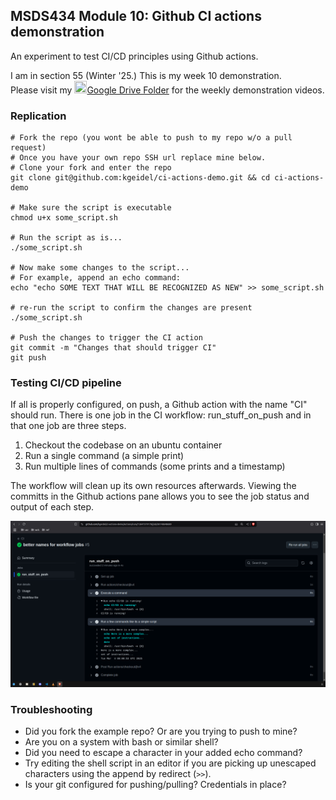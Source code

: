 ## MSDS434 Module 10: Github CI actions demonstration

An experiment to test CI/CD principles using Github actions.

I am in section 55 (Winter '25.) This is my week 10 demonstration. <br>
Please visit my <img src="https://kstatic.googleusercontent.com/files/d57b24106c34c7e50ef3d98423b94ddaf35ad2da73a9b9d4d12f52dbb9dd4c08c2957f6255ab8690d5ef0b32cff8287e09577d05e479d263e872160c4c9e8363" height="20" width="20">[Google Drive Folder](https://drive.google.com/drive/folders/1so_fM2HcdTYzCYSuwtdbxBeXtx1CPN8J?usp=sharing) for the weekly demonstration videos.

### Replication

```shell
# Fork the repo (you wont be able to push to my repo w/o a pull request) 
# Once you have your own repo SSH url replace mine below.
# Clone your fork and enter the repo
git clone git@github.com:kgeidel/ci-actions-demo.git && cd ci-actions-demo

# Make sure the script is executable
chmod u+x some_script.sh

# Run the script as is...
./some_script.sh

# Now make some changes to the script...
# For example, append an echo command:
echo "echo SOME TEXT THAT WILL BE RECOGNIZED AS NEW" >> some_script.sh

# re-run the script to confirm the changes are present
./some_script.sh

# Push the changes to trigger the CI action
git commit -m "Changes that should trigger CI"
git push

```

### Testing CI/CD pipeline

If all is properly configured, on push, a Github action with the name "CI" should run. There is one job in the CI workflow: run_stuff_on_push and in that one job are three steps.
1) Checkout the codebase on an ubuntu container
2) Run a single command (a simple print)
3) Run multiple lines of commands (some prints and a timestamp)

The workflow will clean up its own resources afterwards. Viewing the committs in the Github actions pane allows you to see the job status and output of each step.

![output](imgs/workflow_status.png)

### Troubleshooting

* Did you fork the example repo? Or are you trying to push to mine?
* Are you on a system with bash or similar shell?
* Did you need to escape a character in your added echo command?
* Try editing the shell script in an editor if you are picking up unescaped characters using the append by redirect (`>>`).
* Is your git configured for pushing/pulling? Credentials in place?
